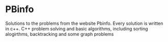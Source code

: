 # PBinfo
Solutions to the problems from the website Pbinfo. Every solution is written in c++.
C++ problem solving and basic algorithms, including sorting alogirthms, backtracking and some graph problems
